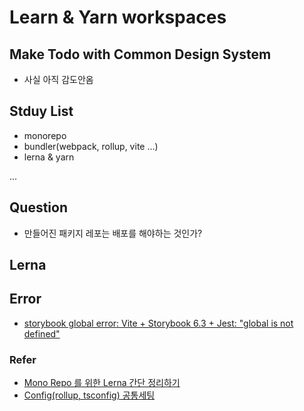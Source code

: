 # Learn & Yarn workspaces

## Make Todo with Common Design System

- 사실 아직 감도안옴

## Stduy List

- monorepo
- bundler(webpack, rollup, vite ...)
- lerna & yarn

...


## Question

- 만들어진 패키지 레포는 배포를 해야하는 것인가?

## Lerna


## Error

- [storybook global error: Vite + Storybook 6.3 + Jest: "global is not defined"](https://issuehunt.io/r/storybookjs/storybook/issues/15391)

### Refer

- [Mono Repo 를 위한 Lerna 간단 정리하기](https://pks2974.medium.com/mono-repo-%EB%A5%BC-%EC%9C%84%ED%95%9C-lerna-%EA%B0%84%EB%8B%A8-%EC%A0%95%EB%A6%AC%ED%95%98%EA%B8%B0-65c22029988)
- [Config(rollup, tsconfig) 공통세팅](https://so-so.dev/pattern/mono-repo-config/)